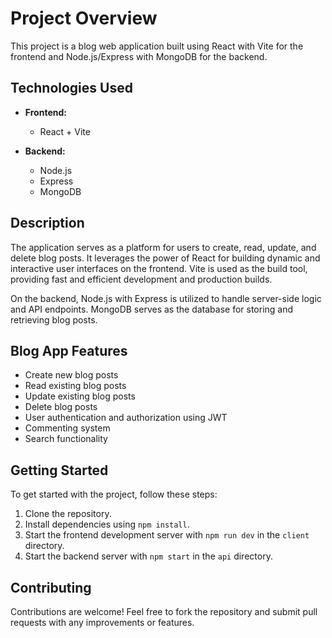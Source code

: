 # Project Overview

This project is a blog web application built using React with Vite for the frontend and Node.js/Express with MongoDB for the backend.

## Technologies Used

- **Frontend:**
  - React + Vite

- **Backend:**
  - Node.js
  - Express
  - MongoDB

## Description

The application serves as a platform for users to create, read, update, and delete blog posts. It leverages the power of React for building dynamic and interactive user interfaces on the frontend. Vite is used as the build tool, providing fast and efficient development and production builds.

On the backend, Node.js with Express is utilized to handle server-side logic and API endpoints. MongoDB serves as the database for storing and retrieving blog posts.

## Blog App Features

- Create new blog posts
- Read existing blog posts
- Update existing blog posts
- Delete blog posts
- User authentication and authorization using JWT
- Commenting system 
- Search functionality 

## Getting Started

To get started with the project, follow these steps:

1. Clone the repository.
2. Install dependencies using `npm install`.
3. Start the frontend development server with `npm run dev` in the `client` directory.
4. Start the backend server with `npm start` in the `api` directory.

## Contributing

Contributions are welcome! Feel free to fork the repository and submit pull requests with any improvements or features.


